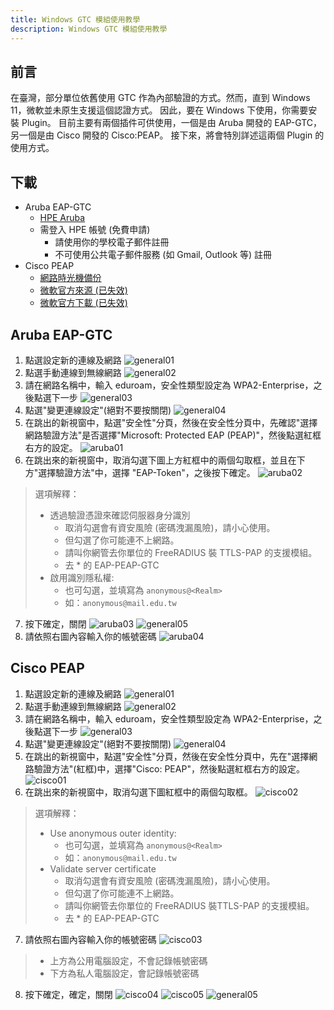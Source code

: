 ```yaml
---
title: Windows GTC 模組使用教學
description: Windows GTC 模組使用教學
---
```


## 前言
在臺灣，部分單位依舊使用 GTC 作為內部驗證的方式。然而，直到 Windows 11，微軟並未原生支援這個認證方式。
因此，要在 Windows 下使用，你需要安裝 Plugin。
目前主要有兩個插件可供使用，一個是由 Aruba 開發的 EAP-GTC，另一個是由 Cisco 開發的 Cisco:PEAP。
接下來，將會特別詳述這兩個 Plugin 的使用方式。

## 下載
- Aruba EAP-GTC
    - [HPE Aruba](https://networkingsupport.hpe.com/downloads/software/RmlsZTo4N2FlMjE3ZS01NWUyLTExZWItYjM5Ni01ZmMzMWE3Y2ZkZWE%3D)
    - 需登入 HPE 帳號 (免費申請)
        - 請使用你的學校電子郵件註冊
        - 不可使用公共電子郵件服務 (如 Gmail, Outlook 等) 註冊
- Cisco PEAP
    - [網路時光機備份](https://web.archive.org/web/20200803205214if_/https://download.microsoft.com/download/8/2/E/82EEFB07-1AB3-4557-B654-B34D64C9DD94/Cisco_EAP_Supplicant_Installer_v1.zip)
    - [微軟官方來源 (已失效)](https://www.microsoft.com/en-us/download/details.aspx?id=46703)
    - [微軟官方下載 (已失效)](https://download.microsoft.com/download/8/2/E/82EEFB07-1AB3-4557-B654-B34D64C9DD94/Cisco_EAP_Supplicant_Installer_v1.zip)
## Aruba EAP-GTC
1. 點選設定新的連線及網路
![general01](wingtc/general01.png)
2. 點選手動連線到無線網路
![general02](wingtc/general02.png)
3. 請在網路名稱中，輸入 eduroam，安全性類型設定為 WPA2-Enterprise，之後點選下一步
![general03](wingtc/general03.png)
4. 點選"變更連線設定"(絕對不要按關閉)
![general04](wingtc/general04.png)
5. 在跳出的新視窗中，點選"安全性"分頁，然後在安全性分頁中，先確認"選擇網路驗證方法"是否選擇"Microsoft: Protected EAP (PEAP)"，然後點選紅框右方的設定。
![aruba01](wingtc/aruba01.png)
6. 在跳出來的新視窗中，取消勾選下圖上方紅框中的兩個勾取框，並且在下方"選擇驗證方法"中，選擇 "EAP-Token"，之後按下確定。
![aruba02](wingtc/aruba02.png)
> 選項解釋：
> - 透過驗證憑證來確認伺服器身分識別
>   - 取消勾選會有資安風險 (密碼洩漏風險)，請小心使用。
>   - 但勾選了你可能連不上網路。
>   - 請叫你網管去你單位的 FreeRADIUS 裝 TTLS-PAP 的支援模組。
>   - 去 * 的 EAP-PEAP-GTC
> - 啟用識別隱私權:
>   - 也可勾選，並填寫為 `anonymous@<Realm>`
>   - 如：`anonymous@mail.edu.tw`
7. 按下確定，關閉
![aruba03](wingtc/aruba03.png)
![general05](wingtc/general05.png)
8. 請依照右圖內容輸入你的帳號密碼
![aruba04](wingtc/aruba04.png)

## Cisco PEAP
1. 點選設定新的連線及網路
![general01](wingtc/general01.png)
2. 點選手動連線到無線網路
![general02](wingtc/general02.png)
3. 請在網路名稱中，輸入 eduroam，安全性類型設定為 WPA2-Enterprise，之後點選下一步
![general03](wingtc/general03.png)
4. 點選"變更連線設定"(絕對不要按關閉)
![general04](wingtc/general04.png)
5. 在跳出的新視窗中，點選"安全性"分頁，然後在安全性分頁中，先在"選擇網路驗證方法"(紅框)中，選擇"Cisco: PEAP"，然後點選紅框右方的設定。
![cisco01](wingtc/cisco01.png)
6. 在跳出來的新視窗中，取消勾選下圖紅框中的兩個勾取框。
![cisco02](wingtc/cisco02.png)
> 選項解釋：
> - Use anonymous outer identity:
>    - 也可勾選，並填寫為 `anonymous@<Realm>`
>   - 如：`anonymous@mail.edu.tw`
> - Validate server certificate
>   - 取消勾選會有資安風險 (密碼洩漏風險)，請小心使用。
>   - 但勾選了你可能連不上網路。
>   - 請叫你網管去你單位的 FreeRADIUS 裝TTLS-PAP 的支援模組。
>   - 去 * 的 EAP-PEAP-GTC
7. 請依照右圖內容輸入你的帳號密碼
![cisco03](wingtc/cisco03.png)
> - 上方為公用電腦設定，不會記錄帳號密碼
> - 下方為私人電腦設定，會記錄帳號密碼
8. 按下確定，確定，關閉
![cisco04](wingtc/cisco04.png)
![cisco05](wingtc/cisco05.png)
![general05](wingtc/general05.png)